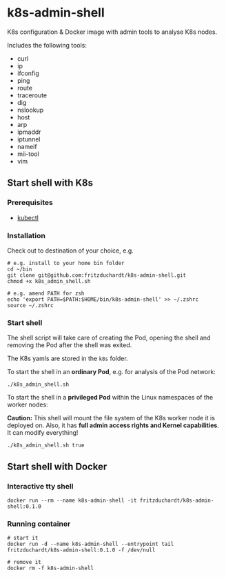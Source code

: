 # k8s-admin-shell

K8s configuration & Docker image with admin tools to analyse K8s nodes.

Includes the following tools:

- curl
- ip
- ifconfig
- ping
- route
- traceroute
- dig
- nslookup
- host
- arp
- ipmaddr
- iptunnel
- nameif
- mii-tool
- vim


## Start shell with K8s

### Prerequisites

- [kubectl](https://kubernetes.io/docs/tasks/tools/)

### Installation

Check out to destination of your choice, e.g.
```
# e.g. install to your home bin folder
cd ~/bin
git clone git@github.com:fritzduchardt/k8s-admin-shell.git
chmod +x k8s_admin_shell.sh

# e.g. amend PATH for zsh
echo 'export PATH=$PATH:$HOME/bin/k8s-admin-shell' >> ~/.zshrc
source ~/.zshrc
```

### Start shell

The shell script will take care of creating the Pod, opening the shell and removing the Pod after the shell was exited.

The K8s yamls are stored in the `k8s` folder.

To start the shell in an **ordinary Pod**, e.g. for analysis of the Pod network:

```
./k8s_admin_shell.sh
```

To start the shell in a **privileged Pod** within the Linux namespaces of the worker nodes:

**Caution:** This shell will mount the file system of the K8s worker node it is deployed on. Also, it has **full admin access rights and Kernel capabilities**. It can modify everything!
```
./k8s_admin_shell.sh true
```

## Start shell with Docker

### Interactive tty shell
```
docker run --rm --name k8s-admin-shell -it fritzduchardt/k8s-admin-shell:0.1.0
```

### Running container
```
# start it
docker run -d --name k8s-admin-shell --entrypoint tail fritzduchardt/k8s-admin-shell:0.1.0 -f /dev/null

# remove it
docker rm -f k8s-admin-shell
```


